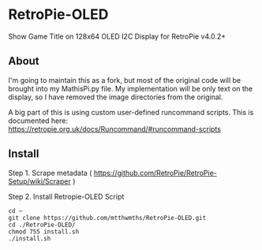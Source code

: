 # RetroPie-OLED

Show Game Title on 128x64 OLED I2C Display for RetroPie v4.0.2+

## About

I'm going to maintain this as a fork, but most of the original code will be brought into my MathisPi.py file.
My implementation will be only text on the display, so I have removed the image directories from the original.

A big part of this is using custom user-defined runcommand scripts.
This is documented here: https://retropie.org.uk/docs/Runcommand/#runcommand-scripts

## Install

Step 1. Scrape metadata ( https://github.com/RetroPie/RetroPie-Setup/wiki/Scraper )

Step 2. Install Retropie-OLED Script

```shell
cd ~
git clone https://github.com/mtthwmths/RetroPie-OLED.git
cd ./RetroPie-OLED/
chmod 755 install.sh
./install.sh
```
